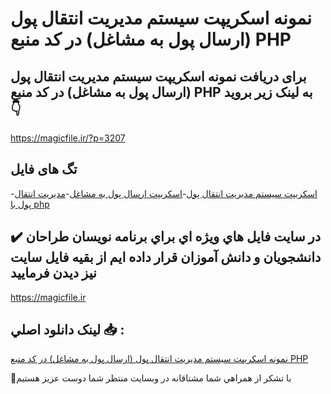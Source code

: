 # نمونه اسکریپت سیستم مدیریت انتقال پول (ارسال پول به مشاغل) در کد منبع PHP

## برای دریافت نمونه اسکریپت سیستم مدیریت انتقال پول (ارسال پول به مشاغل) در کد منبع PHP به لینک زیر بروید 👇

https://magicfile.ir/?p=3207

## تگ های فایل

-[اسکریپت سیستم مدیریت انتقال پول](https://magicfile.ir/product/%d8%a7%d8%b3%da%a9%d8%b1%db%8c%d9%be%d8%aa-%d8%b3%db%8c%d8%b3%d8%aa%d9%85-%d9%85%d8%af%db%8c%d8%b1%db%8c%d8%aa-%d8%a7%d9%86%d8%aa%d9%82%d8%a7%d9%84-%d9%be%d9%88%d9%84-%d8%a7%d8%b1%d8%b3%d8%a7%d9%84-%d9%be%d9%88%d9%84-%d8%a8%d9%87-%d9%85%d8%b4%d8%a7%d8%ba%d9%84-php/)-[اسکریپت ارسال پول به مشاغل](https://magicfile.ir/product/%d8%a7%d8%b3%da%a9%d8%b1%db%8c%d9%be%d8%aa-%d8%b3%db%8c%d8%b3%d8%aa%d9%85-%d9%85%d8%af%db%8c%d8%b1%db%8c%d8%aa-%d8%a7%d9%86%d8%aa%d9%82%d8%a7%d9%84-%d9%be%d9%88%d9%84-%d8%a7%d8%b1%d8%b3%d8%a7%d9%84-%d9%be%d9%88%d9%84-%d8%a8%d9%87-%d9%85%d8%b4%d8%a7%d8%ba%d9%84-php/)-[مدیریت انتقال پول با php](https://magicfile.ir/product/%d8%a7%d8%b3%da%a9%d8%b1%db%8c%d9%be%d8%aa-%d8%b3%db%8c%d8%b3%d8%aa%d9%85-%d9%85%d8%af%db%8c%d8%b1%db%8c%d8%aa-%d8%a7%d9%86%d8%aa%d9%82%d8%a7%d9%84-%d9%be%d9%88%d9%84-%d8%a7%d8%b1%d8%b3%d8%a7%d9%84-%d9%be%d9%88%d9%84-%d8%a8%d9%87-%d9%85%d8%b4%d8%a7%d8%ba%d9%84-php/)

## ✔️ در سايت فايل هاي ويژه اي براي برنامه نويسان طراحان دانشجويان و دانش آموزان قرار داده ايم از بقيه فايل سايت نيز ديدن فرماييد

https://magicfile.ir


## لينک دانلود اصلي 📥 :

[نمونه اسکریپت سیستم مدیریت انتقال پول (ارسال پول به مشاغل) در کد منبع PHP](https://magicfile.ir/product/%d8%a7%d8%b3%da%a9%d8%b1%db%8c%d9%be%d8%aa-%d8%b3%db%8c%d8%b3%d8%aa%d9%85-%d9%85%d8%af%db%8c%d8%b1%db%8c%d8%aa-%d8%a7%d9%86%d8%aa%d9%82%d8%a7%d9%84-%d9%be%d9%88%d9%84-%d8%a7%d8%b1%d8%b3%d8%a7%d9%84-%d9%be%d9%88%d9%84-%d8%a8%d9%87-%d9%85%d8%b4%d8%a7%d8%ba%d9%84-php/) 


🙏با تشکر از همراهي شما مشتاقانه در وبسایت منتظر شما دوست عزیز هستیم

